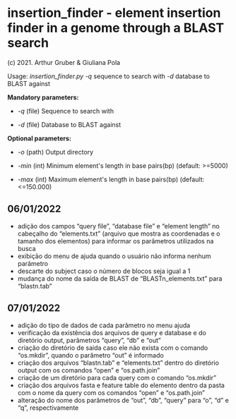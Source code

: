 # insertion_finder - element insertion finder in a genome through a BLAST search
(c) 2021. Arthur Gruber & Giuliana Pola

Usage: *insertion_finder.py -q* sequence to search with *-d* database to BLAST against

**Mandatory parameters:**

* *-q* (file) Sequence to search with

* *-d* (file) Database to BLAST against

**Optional parameters:**
  
* *-o* (path)   Output directory
  
* *-min* (int)    Minimum element's length in base pairs(bp) (default: >=5000)

* *-max* (int)    Maximum element's length in base pairs(bp) (default: <=150.000)


## 06/01/2022
- adição dos campos “query file”, “database file” e “element length” no cabeçalho do “elements.txt” (arquivo que mostra as coordenadas e o tamanho dos elementos) para informar os parâmetros utilizados na busca
- exibição do menu de ajuda quando o usuário não informa nenhum parâmetro
- descarte do subject caso o número de blocos seja igual a 1
- mudança do nome da saída de BLAST de “BLASTn_elements.txt” para “blastn.tab”

## 07/01/2022
- adição do tipo de dados de cada parâmetro no menu ajuda
- verificação da existência dos arquivos de query e database e do diretório output, parâmetros “query”, “db” e “out”
- criação do diretório de saída caso ele não exista com o comando “os.mkdir”, quando o parâmetro “out” é informado 
- criação dos arquivos “blastn.tab” e “elements.txt” dentro do diretório output com os comandos “open” e “os.path.join”
- criação de um diretório para cada query com o comando “os.mkdir”
- criação dos arquivos fasta e feature table do elemento dentro da pasta com o nome da query com os comandos “open” e “os.path.join”
- alteração do nome dos parâmetros de “out”, “db”, “query” para “o”, “d” e “q”, respectivamente
